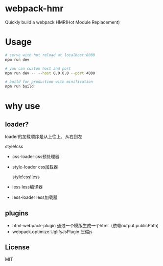 # webpack-hmr

Quickly build a webpack HMR(Hot Module Replacement)

# Usage

``` bash
# serve with hot reload at localhost:8080
npm run dev

# you can custom host and port
npm run dev -- --host 0.0.0.0 --port 4000

# build for production with minification
npm run build
```

# why use
## loader?
loader的加载顺序是从上往上，从右到左

  style!css

+ css-loader css预处理器
+ style-loader css加载器

  style!css!less

+ less less编译器
+ less-loader less加载器

## plugins

+ html-webpack-plugin 通过一个模版生成一个html（依赖output.publicPath)
+ webpack.optimize.UglifyJsPlugin 压缩js

## License

MIT